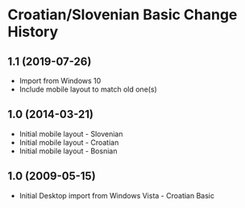 Croatian/Slovenian Basic Change History
====================

1.1 (2019-07-26)
----------------
* Import from Windows 10                    
* Include mobile layout to match old one(s)
                                            
1.0 (2014-03-21)                            
----------------                            
* Initial mobile layout - Slovenian                     
* Initial mobile layout - Croatian    
* Initial mobile layout - Bosnian    
                                          
1.0 (2009-05-15)                            
----------------------                      
* Initial Desktop import from Windows Vista - Croatian Basic